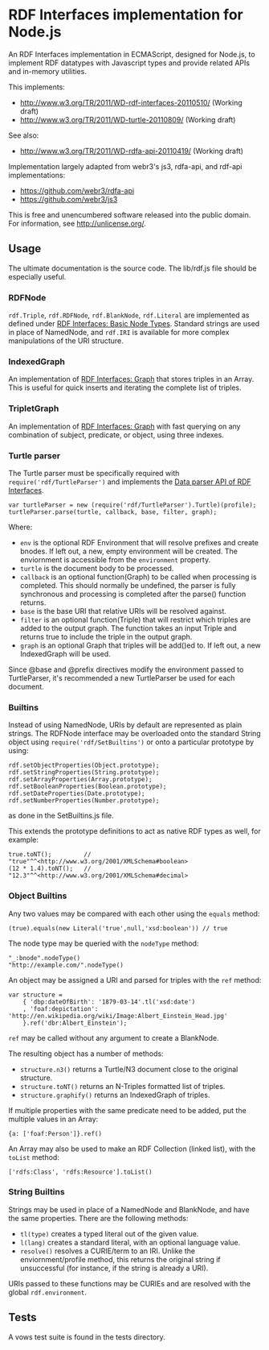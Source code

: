 # RDF Interfaces implementation for Node.js

An RDF Interfaces implementation in ECMAScript, designed for Node.js, to implement RDF datatypes with Javascript types and provide related APIs and in-memory utilities.

This implements:

* http://www.w3.org/TR/2011/WD-rdf-interfaces-20110510/ (Working draft)
* http://www.w3.org/TR/2011/WD-turtle-20110809/ (Working draft)

See also:

* http://www.w3.org/TR/2011/WD-rdfa-api-20110419/ (Working draft)

Implementation largely adapted from webr3's js3, rdfa-api, and rdf-api implementations:

* https://github.com/webr3/rdfa-api
* https://github.com/webr3/js3

This is free and unencumbered software released into the public domain. For information, see <http://unlicense.org/>.

## Usage

The ultimate documentation is the source code. The lib/rdf.js file should be especially useful.

### RDFNode

`rdf.Triple`, `rdf.RDFNode`, `rdf.BlankNode`, `rdf.Literal` are implemented as defined under [RDF Interfaces: Basic Node Types](http://www.w3.org/TR/2011/WD-rdf-interfaces-20110510/#basic-node-types). Standard strings are used in place of NamedNode, and `rdf.IRI` is available for more complex manipulations of the URI structure.

### IndexedGraph

An implementation of [RDF Interfaces: Graph](http://www.w3.org/TR/2011/WD-rdf-interfaces-20110510/#idl-def-Graph) that stores triples in an Array. This is useful for quick inserts and iterating the complete list of triples.

### TripletGraph

An implementation of [RDF Interfaces: Graph](http://www.w3.org/TR/2011/WD-rdf-interfaces-20110510/#idl-def-Graph) with fast querying on any combination of subject, predicate, or object, using three indexes.

### Turtle parser

The Turtle parser must be specifically required with `require('rdf/TurtleParser')` and implements the [Data parser API of RDF Interfaces](http://www.w3.org/TR/2011/WD-rdf-interfaces-20110510/#parsing-and-serializing-data).

	var turtleParser = new (require('rdf/TurtleParser').Turtle)(profile);
	turtleParser.parse(turtle, callback, base, filter, graph);

Where:

* `env` is the optional RDF Environment that will resolve prefixes and create bnodes. If left out, a new, empty environment will be created. The enviornment is accessible from the `environment` property.
* `turtle` is the document body to be processed.
* `callback` is an optional function(Graph) to be called when processing is completed. This should normally be undefined, the parser is fully synchronous and processing is completed after the parse() function returns.
* `base` is the base URI that relative URIs will be resolved against.
* `filter` is an optional function(Triple) that will restrict which triples are added to the output graph. The function takes an input Triple and returns true to include the triple in the output graph.
* `graph` is an optional Graph that triples will be add()ed to. If left out, a new IndexedGraph will be used.

Since @base and @prefix directives modify the environment passed to TurtleParser, it's recommended a new TurtleParser be used for each document.

### Builtins

Instead of using NamedNode, URIs by default are represented as plain strings. The RDFNode interface may be overloaded onto the standard String object using `require('rdf/SetBuiltins')` or onto a particular prototype by using:

	rdf.setObjectProperties(Object.prototype);
	rdf.setStringProperties(String.prototype);
	rdf.setArrayProperties(Array.prototype);
	rdf.setBooleanProperties(Boolean.prototype);
	rdf.setDateProperties(Date.prototype);
	rdf.setNumberProperties(Number.prototype);

as done in the SetBuiltins.js file.

This extends the prototype definitions to act as native RDF types as well, for example:

	true.toNT();         // "true"^^<http://www.w3.org/2001/XMLSchema#boolean>
	(12 * 1.4).toNT();   // "12.3"^^<http://www.w3.org/2001/XMLSchema#decimal>

### Object Builtins

Any two values may be compared with each other using the `equals` method:

	(true).equals(new Literal('true',null,'xsd:boolean')) // true

The node type may be queried with the `nodeType` method:

	"_:bnode".nodeType()
	"http://example.com/".nodeType()

An object may be assigned a URI and parsed for triples with the `ref` method:

	var structure =
		{ 'dbp:dateOfBirth': '1879-03-14'.tl('xsd:date')
		, 'foaf:depictation': 'http://en.wikipedia.org/wiki/Image:Albert_Einstein_Head.jpg'
		}.ref('dbr:Albert_Einstein');

`ref` may be called without any argument to create a BlankNode.

The resulting object has a number of methods:

* `structure.n3()` returns a Turtle/N3 document close to the original structure.
* `structure.toNT()` returns an N-Triples formatted list of triples.
* `structure.graphify()` returns an IndexedGraph of triples.

If multiple properties with the same predicate need to be added, put the multiple values in an Array:

	{a: ['foaf:Person']}.ref()

An Array may also be used to make an RDF Collection (linked list), with the `toList` method:

	['rdfs:Class', 'rdfs:Resource'].toList()

### String Builtins

Strings may be used in place of a NamedNode and BlankNode, and have the same properties. There are the following methods:

* `tl(type)` creates a typed literal out of the given value.
* `l(lang)` creates a standard literal, with an optional language value.
* `resolve()` resolves a CURIE/term to an IRI. Unlike the enviornment/profile method, this returns the original string if unsuccessful (for instance, if the string is already a URI).

URIs passed to these functions may be CURIEs and are resolved with the global `rdf.environment`.

## Tests

A vows test suite is found in the tests directory.
